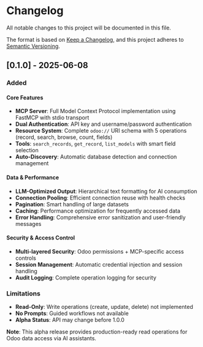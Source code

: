 # Changelog

All notable changes to this project will be documented in this file.

The format is based on [Keep a Changelog](https://keepachangelog.com/en/1.0.0/),
and this project adheres to [Semantic Versioning](https://semver.org/spec/v2.0.0.html).

## [0.1.0] - 2025-06-08

### Added

#### Core Features
- **MCP Server**: Full Model Context Protocol implementation using FastMCP with stdio transport
- **Dual Authentication**: API key and username/password authentication
- **Resource System**: Complete `odoo://` URI schema with 5 operations (record, search, browse, count, fields)
- **Tools**: `search_records`, `get_record`, `list_models` with smart field selection
- **Auto-Discovery**: Automatic database detection and connection management

#### Data & Performance
- **LLM-Optimized Output**: Hierarchical text formatting for AI consumption
- **Connection Pooling**: Efficient connection reuse with health checks
- **Pagination**: Smart handling of large datasets
- **Caching**: Performance optimization for frequently accessed data
- **Error Handling**: Comprehensive error sanitization and user-friendly messages

#### Security & Access Control
- **Multi-layered Security**: Odoo permissions + MCP-specific access controls
- **Session Management**: Automatic credential injection and session handling
- **Audit Logging**: Complete operation logging for security

### Limitations
- **Read-Only**: Write operations (create, update, delete) not implemented
- **No Prompts**: Guided workflows not available
- **Alpha Status**: API may change before 1.0.0

**Note**: This alpha release provides production-ready read operations for Odoo data access via AI assistants.